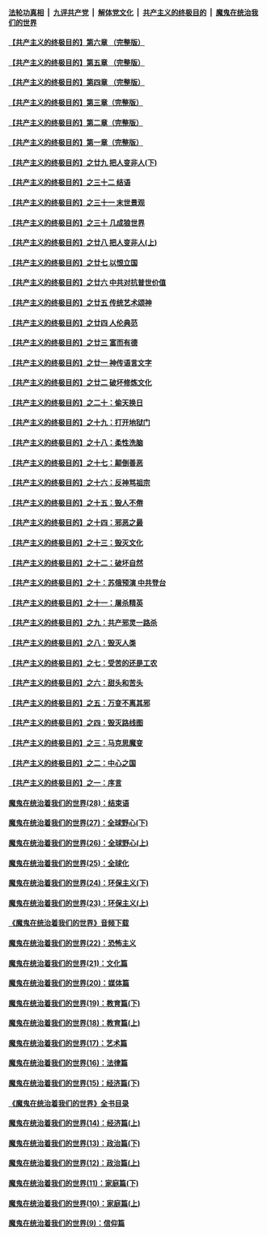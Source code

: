 ####  [法轮功真相](../../../../basic/blob/master/README.md?t=04040530) &nbsp;|&nbsp; [九评共产党](../../../../9ping.md/blob/master/README.md?t=04040530) &nbsp;|&nbsp; [解体党文化](../../../../jtdwh.md/blob/master/README.md?t=04040530)  &nbsp;|&nbsp; [共产主义的终极目的](../../../../gczydzjmd.md/blob/master/README.md?t=04040530) &nbsp;|&nbsp; [魔鬼在统治我们的世界](../../../../mgztzwmdsj.md/blob/master/README.md?t=04040530) 

#### [【共产主义的终极目的】第六章 （完整版）](../pages/nsc422/n11428913.md?t=04040530) 

#### [【共产主义的终极目的】第五章 （完整版）](../pages/nsc422/n11428912.md?t=04040530) 

#### [【共产主义的终极目的】第四章 （完整版）](../pages/nsc422/n11428907.md?t=04040530) 

#### [【共产主义的终极目的】第三章（完整版）](../pages/nsc422/n11428848.md?t=04040530) 

#### [【共产主义的终极目的】第二章（完整版）](../pages/nsc422/n11428831.md?t=04040530) 

#### [【共产主义的终极目的】第一章（完整版）](../pages/nsc422/n11417651.md?t=04040530) 

#### [【共产主义的终极目的】之廿九 把人变非人(下)](../pages/nsc422/n11344140.md?t=04040530) 

#### [【共产主义的终极目的】之三十二 结语](../pages/nsc422/n11360535.md?t=04040530) 

#### [【共产主义的终极目的】之三十一 末世景观](../pages/nsc422/n11351129.md?t=04040530) 

#### [【共产主义的终极目的】之三十 几成狼世界](../pages/nsc422/n11348280.md?t=04040530) 

#### [【共产主义的终极目的】之廿八 把人变非人(上)](../pages/nsc422/n11340492.md?t=04040530) 

#### [【共产主义的终极目的】之廿七 以恨立国](../pages/nsc422/n11336944.md?t=04040530) 

#### [【共产主义的终极目的】之廿六 中共对抗普世价值](../pages/nsc422/n11324785.md?t=04040530) 

#### [【共产主义的终极目的】之廿五 传统艺术颂神](../pages/nsc422/n11296396.md?t=04040530) 

#### [【共产主义的终极目的】之廿四 人伦典范](../pages/nsc422/n11296397.md?t=04040530) 

#### [【共产主义的终极目的】之廿三 富而有德](../pages/nsc422/n11283598.md?t=04040530) 

#### [【共产主义的终极目的】之廿一 神传语言文字](../pages/nsc422/n11263265.md?t=04040530) 

#### [【共产主义的终极目的】之廿二 破坏修炼文化](../pages/nsc422/n11245728.md?t=04040530) 

#### [【共产主义的终极目的】之二十：偷天换日](../pages/nsc422/n11238846.md?t=04040530) 

#### [【共产主义的终极目的】之十九：打开地狱门](../pages/nsc422/n11206376.md?t=04040530) 

#### [【共产主义的终极目的】之十八：柔性洗脑](../pages/nsc422/n11199994.md?t=04040530) 

#### [【共产主义的终极目的】之十七：颠倒善恶](../pages/nsc422/n11179782.md?t=04040530) 

#### [【共产主义的终极目的】之十六：反神骂祖宗](../pages/nsc422/n11166798.md?t=04040530) 

#### [【共产主义的终极目的】之十五：毁人不倦](../pages/nsc422/n11166792.md?t=04040530) 

#### [【共产主义的终极目的】之十四：邪恶之最](../pages/nsc422/n11150249.md?t=04040530) 

#### [【共产主义的终极目的】之十三：毁灭文化](../pages/nsc422/n11135227.md?t=04040530) 

#### [【共产主义的终极目的】之十二：破坏自然](../pages/nsc422/n11135214.md?t=04040530) 

#### [【共产主义的终极目的】之十：苏俄预演 中共登台](../pages/nsc422/n11118424.md?t=04040530) 

#### [【共产主义的终极目的】之十一：屠杀精英](../pages/nsc422/n11118442.md?t=04040530) 

#### [【共产主义的终极目的】之九：共产邪灵一路杀](../pages/nsc422/n11114139.md?t=04040530) 

#### [【共产主义的终极目的】之八：毁灭人类](../pages/nsc422/n11108503.md?t=04040530) 

#### [【共产主义的终极目的】之七：受苦的还是工农](../pages/nsc422/n11101809.md?t=04040530) 

#### [【共产主义的终极目的】之六：甜头和苦头](../pages/nsc422/n11096971.md?t=04040530) 

#### [【共产主义的终极目的】之五：万变不离其邪](../pages/nsc422/n11091285.md?t=04040530) 

#### [【共产主义的终极目的】之四：毁灭路线图](../pages/nsc422/n11086284.md?t=04040530) 

#### [【共产主义的终极目的】之三：马克思魔变](../pages/nsc422/n11061941.md?t=04040530) 

#### [【共产主义的终极目的】之二：中心之国](../pages/nsc422/n11047728.md?t=04040530) 

#### [【共产主义的终极目的】之一：序言](../pages/nsc422/n11086077.md?t=04040530) 

#### [魔鬼在统治着我们的世界(28)：结束语](../pages/nsc422/n10936246.md?t=04040530) 

#### [魔鬼在统治着我们的世界(27)：全球野心(下)](../pages/nsc422/n10928319.md?t=04040530) 

#### [魔鬼在统治着我们的世界(26)：全球野心(上)](../pages/nsc422/n10900318.md?t=04040530) 

#### [魔鬼在统治着我们的世界(25)：全球化](../pages/nsc422/n10788205.md?t=04040530) 

#### [魔鬼在统治着我们的世界(24)：环保主义(下)](../pages/nsc422/n10695307.md?t=04040530) 

#### [魔鬼在统治着我们的世界(23)：环保主义(上)](../pages/nsc422/n10688613.md?t=04040530) 

#### [《魔鬼在统治着我们的世界》音频下载](../pages/nsc422/n10635553.md?t=04040530) 

#### [魔鬼在统治着我们的世界(22)：恐怖主义](../pages/nsc422/n10614727.md?t=04040530) 

#### [魔鬼在统治着我们的世界(21)：文化篇](../pages/nsc422/n10597706.md?t=04040530) 

#### [魔鬼在统治着我们的世界(20)：媒体篇](../pages/nsc422/n10586579.md?t=04040530) 

#### [魔鬼在统治着我们的世界(19)：教育篇(下)](../pages/nsc422/n10564808.md?t=04040530) 

#### [魔鬼在统治着我们的世界(18)：教育篇(上)](../pages/nsc422/n10526970.md?t=04040530) 

#### [魔鬼在统治着我们的世界(17)：艺术篇](../pages/nsc422/n10499093.md?t=04040530) 

#### [魔鬼在统治着我们的世界(16)：法律篇](../pages/nsc422/n10485969.md?t=04040530) 

#### [魔鬼在统治着我们的世界(15)：经济篇(下)](../pages/nsc422/n10469975.md?t=04040530) 

#### [《魔鬼在统治着我们的世界》全书目录](../pages/nsc422/n10464261.md?t=04040530) 

#### [魔鬼在统治着我们的世界(14)：经济篇(上)](../pages/nsc422/n10457370.md?t=04040530) 

#### [魔鬼在统治着我们的世界(13)：政治篇(下)](../pages/nsc422/n10448270.md?t=04040530) 

#### [魔鬼在统治着我们的世界(12)：政治篇(上)](../pages/nsc422/n10444576.md?t=04040530) 

#### [魔鬼在统治着我们的世界(11)：家庭篇(下)](../pages/nsc422/n10440961.md?t=04040530) 

#### [魔鬼在统治着我们的世界(10)：家庭篇(上)](../pages/nsc422/n10435448.md?t=04040530) 

#### [魔鬼在统治着我们的世界(9)：信仰篇](../pages/nsc422/n10432159.md?t=04040530) 

